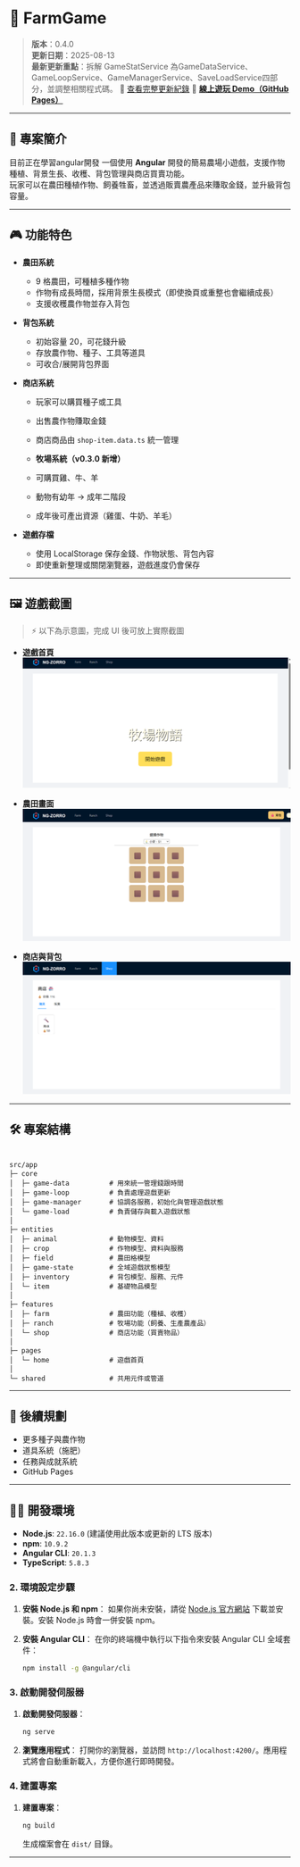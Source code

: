 # 🌾 FarmGame
> **版本**：0.4.0  
> **更新日期**：2025-08-13  
> **最新更新重點**：拆解 GameStatService 為GameDataService、GameLoopService、GameManagerService、SaveLoadService四部分，並調整相關程式碼。 
> 📜 [查看完整更新紀錄](CHANGELOG.md)
> 🎯 **[線上遊玩 Demo（GitHub Pages）](https://peter110105.github.io/farm-game)**  

---

## 📜 專案簡介
目前正在學習angular開發
一個使用 **Angular** 開發的簡易農場小遊戲，支援作物種植、背景生長、收穫、背包管理與商店買賣功能。  
玩家可以在農田種植作物、飼養牲畜，並透過販賣農產品來賺取金錢，並升級背包容量。

---

## 🎮 功能特色

- **農田系統**
  - 9 格農田，可種植多種作物
  - 作物有成長時間，採用背景生長模式（即使換頁或重整也會繼續成長）
  - 支援收穫農作物並存入背包

- **背包系統**
  - 初始容量 20，可花錢升級
  - 存放農作物、種子、工具等道具
  - 可收合/展開背包界面

- **商店系統**
  - 玩家可以購買種子或工具
  - 出售農作物賺取金錢
  - 商店商品由 `shop-item.data.ts` 統一管理

  - **牧場系統（v0.3.0 新增）**
  - 可購買雞、牛、羊
  - 動物有幼年 → 成年二階段
  - 成年後可產出資源（雞蛋、牛奶、羊毛）

- **遊戲存檔**
  - 使用 LocalStorage 保存金錢、作物狀態、背包內容
  - 即使重新整理或關閉瀏覽器，遊戲進度仍會保存

---

## 🖼️ 遊戲截圖

> ⚡ 以下為示意圖，完成 UI 後可放上實際截圖

- **遊戲首頁**
  ![Home Screen](docs/screenshots/home.png)

- **農田畫面**
  ![Farm](docs/screenshots/farm.png)

- **商店與背包**
  ![Shop](docs/screenshots/shop.png)

---

## 🛠️ 專案結構

```

src/app
├─ core
│  ├─ game-data          # 用來統一管理錢跟時間
│  ├─ game-loop          # 負責處理遊戲更新
│  ├─ game-manager       # 協調各服務，初始化與管理遊戲狀態
│  └─ game-load          # 負責儲存與載入遊戲狀態
│
├─ entities
│  ├─ animal             # 動物模型、資料
│  ├─ crop               # 作物模型、資料與服務
│  ├─ field              # 農田格模型
│  ├─ game-state         # 全域遊戲狀態模型
│  ├─ inventory          # 背包模型、服務、元件
│  └─ item               # 基礎物品模型
│
├─ features
│  ├─ farm               # 農田功能（種植、收穫）
│  ├─ ranch              # 牧場功能（飼養、生產農產品）
│  └─ shop               # 商店功能（買賣物品）
│
├─ pages
│  └─ home               # 遊戲首頁
│               
└─ shared                # 共用元件或管道

````

---

## 📖 後續規劃

* 更多種子與農作物
* 道具系統（施肥）
* 任務與成就系統
* GitHub Pages 

---

## 🧑‍💻 開發環境

- **Node.js**: `22.16.0` (建議使用此版本或更新的 LTS 版本)
- **npm**: `10.9.2`
- **Angular CLI**: `20.1.3`
- **TypeScript**: `5.8.3`

### 2. 環境設定步驟

1.  **安裝 Node.js 和 npm**：
    如果你尚未安裝，請從 [Node.js 官方網站](https://nodejs.org/) 下載並安裝。安裝 Node.js 時會一併安裝 npm。

2.  **安裝 Angular CLI**：
    在你的終端機中執行以下指令來安裝 Angular CLI 全域套件：
    ```bash
    npm install -g @angular/cli
    ```
### 3. 啟動開發伺服器

1.  **啟動開發伺服器**：
    ```bash
    ng serve
    ```
2.  **瀏覽應用程式**：
    打開你的瀏覽器，並訪問 `http://localhost:4200/`。應用程式將會自動重新載入，方便你進行即時開發。

### 4. 建置專案

1.  **建置專案**：
    ```bash
    ng build
    ```

    生成檔案會在 `dist/` 目錄。

---